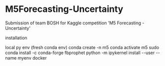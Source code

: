 # M5Forecasting-Uncertainty
Submission of team BOSH for Kaggle competition 'M5 Forecasting - Uncertainty'

installation

local py env (fresh conda env)
conda create -n m5
conda activate m5
sudo conda install -c conda-forge fbprophet
python -m ipykernel install --user --name myenv
docker